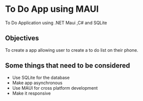 # To Do App using MAUI
To Do Application using .NET Maui ,C# and SQLite

## Objectives
To create a app allowing user to create a to do list on their phone. 

## Some things that need to be considered
- Use SQLite for the database 
- Make app asynchronous
- Use MAUI for cross platform development
- Make it responsive
